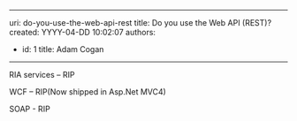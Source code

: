 

---
uri: do-you-use-the-web-api-rest
title: Do you use the Web API (REST)?
created: YYYY-04-DD 10:02:07
authors:
  - id: 1
    title: Adam Cogan
---




<span class='intro'> <p class="MsoListParagraph" style="text-indent&#58;-0.25in;"><span lang="EN-AU">&#160; &#160; &#160;&#160;RIA services – RIP</span></p>

<p><span lang="EN-AU">WCF – RIP(Now shipped in Asp.Net MVC4)</span></p>

<p><span lang="EN-AU">SOAP - RIP</span></p>
 </span>




